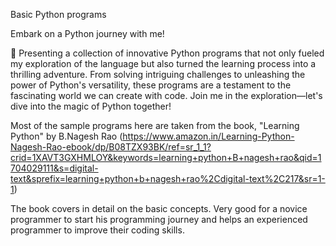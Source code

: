 Basic Python programs 


Embark on a Python journey with me! 

🚀 Presenting a collection of innovative Python programs that not only fueled my exploration of the language but also turned the learning process into a thrilling adventure. 
From solving intriguing challenges to unleashing the power of Python's versatility, these programs are a testament to the fascinating world we can create with code. Join me in the exploration—let's dive into the magic of Python together! 


Most of the sample programs here are taken from the book, "Learning Python" by B.Nagesh Rao
(https://www.amazon.in/Learning-Python-Nagesh-Rao-ebook/dp/B08TZX93BK/ref=sr_1_1?crid=1XAVT3GXHMLOY&keywords=learning+python+B+nagesh+rao&qid=1704029111&s=digital-text&sprefix=learning+python+b+nagesh+rao%2Cdigital-text%2C217&sr=1-1)

The book covers in detail on the basic concepts. Very good for a novice programmer to start his programming journey and helps an experienced programmer to improve their coding skills.

